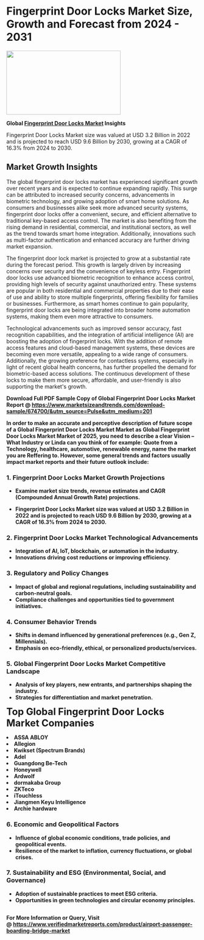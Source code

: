 <H1>Fingerprint Door Locks Market Size, Growth and Forecast from 2024 - 2031</H1><img class="aligncenter size-medium wp-image-584254" src="https://thirdeyenews.in/wp-content/uploads/2024/09/Global-Market-Research-300x168.jpeg" alt="" width="300" height="168" /><p><strong>Global&nbsp;<a href="https://www.marketsizeandtrends.com/download-sample/674700/&amp;utm_source=Pulse&amp;utm_medium=201">Fingerprint Door Locks Market</a> Insights</strong></p><p>Fingerprint Door Locks Market size was valued at USD 3.2 Billion in 2022 and is projected to reach USD 9.6 Billion by 2030, growing at a CAGR of 16.3% from 2024 to 2030.</p><p><h2>Market Growth Insights</h2> <p>The global fingerprint door locks market has experienced significant growth over recent years and is expected to continue expanding rapidly. This surge can be attributed to increased security concerns, advancements in biometric technology, and growing adoption of smart home solutions. As consumers and businesses alike seek more advanced security systems, fingerprint door locks offer a convenient, secure, and efficient alternative to traditional key-based access control. The market is also benefiting from the rising demand in residential, commercial, and institutional sectors, as well as the trend towards smart home integration. Additionally, innovations such as multi-factor authentication and enhanced accuracy are further driving market expansion.</p> <p><strong></strong></p> <p>The fingerprint door lock market is projected to grow at a substantial rate during the forecast period. This growth is largely driven by increasing concerns over security and the convenience of keyless entry. Fingerprint door locks use advanced biometric recognition to enhance access control, providing high levels of security against unauthorized entry. These systems are popular in both residential and commercial properties due to their ease of use and ability to store multiple fingerprints, offering flexibility for families or businesses. Furthermore, as smart homes continue to gain popularity, fingerprint door locks are being integrated into broader home automation systems, making them even more attractive to consumers.</p> <p>Technological advancements such as improved sensor accuracy, fast recognition capabilities, and the integration of artificial intelligence (AI) are boosting the adoption of fingerprint locks. With the addition of remote access features and cloud-based management systems, these devices are becoming even more versatile, appealing to a wide range of consumers. Additionally, the growing preference for contactless systems, especially in light of recent global health concerns, has further propelled the demand for biometric-based access solutions. The continuous development of these locks to make them more secure, affordable, and user-friendly is also supporting the market's growth.</p> <p><strong></p><p><span class=""><strong>Download Full PDF Sample Copy of Global Fingerprint Door Locks Market Report</strong> @ <a href="https://www.marketsizeandtrends.com/download-sample/674700/&amp;utm_source=Pulse&amp;utm_medium=201" target="_blank">https://www.marketsizeandtrends.com/download-sample/674700/&amp;utm_source=Pulse&amp;utm_medium=201</a></span></p><p>In order to make an accurate and perceptive description of future scope of a Global&nbsp;Fingerprint Door Locks Market Market as Global&nbsp;Fingerprint Door Locks Market Market of 2025, you need to describe a clear Vision &ndash; What Industry or Linda can you think of for example: Quote from a Technology, healthcare, automotive, renewable energy, name the market you are Reffering to. However, some general trends and factors usually impact market reports and their future outlook include:</p><h3>1.&nbsp;<strong>Fingerprint Door Locks Market Growth Projections</strong></h3><ul><li>Examine market size trends, revenue estimates and CAGR (Compounded Annual Growth Rate) projections.</li><li><p>Fingerprint Door Locks Market size was valued at USD 3.2 Billion in 2022 and is projected to reach USD 9.6 Billion by 2030, growing at a CAGR of 16.3% from 2024 to 2030.</p></li></ul><h3>2.&nbsp;<strong>Fingerprint Door Locks Market Technological Advancements</strong></h3><ul><li>Integration of AI, IoT, blockchain, or automation in the industry.</li><li>Innovations driving cost reductions or improving efficiency.</li></ul><h3>3.&nbsp;<strong>Regulatory and Policy Changes</strong></h3><ul><li>Impact of global and regional regulations, including sustainability and carbon-neutral goals.</li><li>Compliance challenges and opportunities tied to government initiatives.</li></ul><h3>4.&nbsp;<strong>Consumer Behavior Trends</strong></h3><ul><li>Shifts in demand influenced by generational preferences (e.g., Gen Z, Millennials).</li><li>Emphasis on eco-friendly, ethical, or personalized products/services.</li></ul><h3>5.&nbsp;<strong>Global Fingerprint Door Locks Market Competitive Landscape</strong></h3><ul><li>Analysis of key players, new entrants, and partnerships shaping the industry.</li><li>Strategies for differentiation and market penetration.</li></ul><p data-pm-slice="1 1 []"><span style="color: inherit; font-family: inherit; font-size: 25px;">Top Global Fingerprint Door Locks Market Companies</span></p><div class="" data-test-id=""><p><li>ASSA ABLOY</li><li> Allegion</li><li> Kwikset (Spectrum Brands)</li><li> Adel</li><li> Guangdong Be-Tech</li><li> Honeywell</li><li> Ardwolf</li><li> dormakaba Group</li><li> ZKTeco</li><li> iTouchless</li><li> Jiangmen Keyu Intelligence</li><li> Archie hardware</li></p></div><h3>6.&nbsp;<strong>Economic and Geopolitical Factors</strong></h3><ul><li>Influence of global economic conditions, trade policies, and geopolitical events.</li><li>Resilience of the market to inflation, currency fluctuations, or global crises.</li></ul><h3>7.&nbsp;<strong>Sustainability and ESG (Environmental, Social, and Governance)</strong></h3><ul><li>Adoption of sustainable practices to meet ESG criteria.</li><li>Opportunities in green technologies and circular economy principles.</li></ul><h2><strong style="font-size: 14px;">For More Information or Query, Visit @&nbsp;</strong><a style="background-color: #ffffff; font-size: 14px;" href="https://www.marketsizeandtrends.com/report/fingerprint-door-locks-market/" target="_blank">https://www.verifiedmarketreports.com/product/airport-passenger-boarding-bridge-market</a></h2>
